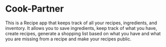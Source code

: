 # Cook-Partner
This is a Recipe app that keeps track of all your recipes, ingredients, and inventory. It allows you to save ingredients, keep track of what you have, create recipes, generate a shopping list based on what you have and what you are missing from a recipe and make your recipes public.
